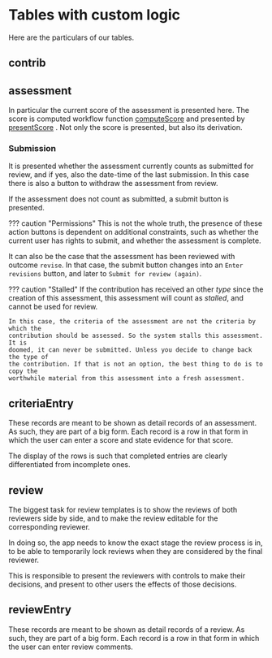 # Tables with custom logic

Here are the particulars of our tables.

## contrib

## assessment

In particular the current score of the assessment is presented here. The score
is computed workflow function
[computeScore]({{repBase}}/server/controllers/workflow/compute.py)
and presented by 
[presentScore]({{repBase}}/server/controllers/specific/score.py)
.
Not only the score is presented, but also its derivation.

### Submission

It is presented whether the assessment currently counts as submitted for review,
and if yes, also the date-time of the last submission. In this case there is
also a button to withdraw the assessment from review.

If the assessment does not count as submitted, a submit button is presented.

??? caution "Permissions"
    This is not the whole truth, the presence of these action buttons is dependent
    on additional constraints, such as whether the current user has rights to
    submit, and whether the assessment is complete.

It can also be the case that the assessment has been reviewed with outcome `revise`.
In that case, the submit button changes into an `Enter revisions` button, and
later to `Submit for review (again)`. 

??? caution "Stalled"
    If the contribution has received an other *type* since the creation of this
    assessment, this assessment will count as *stalled*, and cannot be used for
    review.

    In this case, the criteria of the assessment are not the criteria by which the
    contribution should be assessed. So the system stalls this assessment. It is
    doomed, it can never be submitted. Unless you decide to change back the type of
    the contribution. If that is not an option, the best thing to do is to copy the
    worthwhile material from this assessment into a fresh assessment.

## criteriaEntry

These records are meant to be shown as detail records of an assessment.
As such, they are part of a big form. Each record is a row in that form
in which the user can enter a score and state evidence for that score.

The display of the rows is such that completed entries are clearly differentiated
from incomplete ones.

## review

The biggest task for review templates is to show the reviews
of both reviewers side by side, and to make the review editable
for the corresponding reviewer.

In doing so, the app needs to know the exact stage the review process is in,
to be able to temporarily lock reviews when they are considered by the final
reviewer.

This is responsible to present the reviewers with controls to make their decisions,
and present to other users the effects of those decisions.

## reviewEntry

These records are meant to be shown as detail records of a review.
As such, they are part of a big form. Each record is a row in that form
in which the user can enter review comments.
